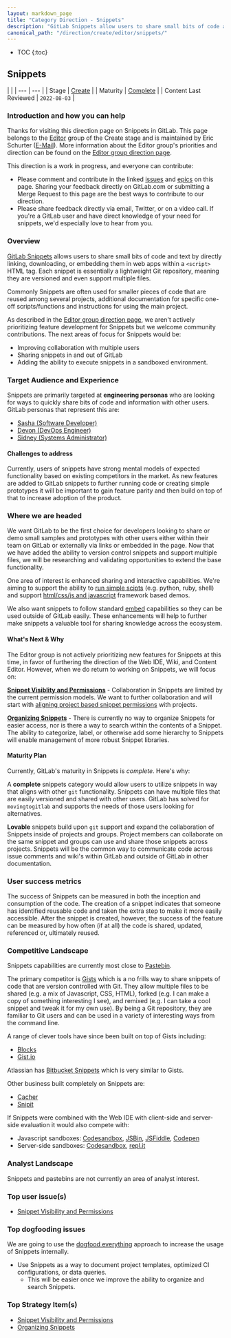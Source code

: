 ```yaml
---
layout: markdown_page
title: "Category Direction - Snippets"
description: "GitLab Snippets allow users to share small bits of code and text by directly linking, downloading, or embedding them in web apps within a `<script>` HTML tag."
canonical_path: "/direction/create/editor/snippets/"
---
```


- TOC
{:toc}

## Snippets

 | |
| --- | --- |
| Stage | [Create](/direction/dev/#create) |
| Maturity | [Complete](/direction/maturity/) |
| Content Last Reviewed | `2022-08-03` |

<!-- A good description of what your category is. If there are
special considerations for your strategy or how you plan to prioritize, the
description is a great place to include it. Please include usecases, personas,
and user journeys into this section. -->

### Introduction and how you can help

Thanks for visiting this direction page on Snippets in GitLab. This page belongs to the [Editor](/handbook/product/categories/#editor-group) group of the Create stage and is maintained by Eric Schurter ([E-Mail](mailto:eschurter@gitlab.com)). More information about the Editor group's priorities and direction can be found on the [Editor group direction page](/direction/create/editor/).

This direction is a work in progress, and everyone can contribute:

 - Please comment and contribute in the linked [issues](https://gitlab.com/groups/gitlab-org/-/issues?scope=all&utf8=%E2%9C%93&state=opened&label_name[]=Category%3ASnippets) and [epics](https://gitlab.com/groups/gitlab-org/-/epics?label_name%5B%5D=Category%3ASnippets) on this page. Sharing your feedback directly on GitLab.com or submitting a Merge Request to this page are the best ways to contribute to our direction.
 - Please share feedback directly via email, Twitter, or on a video call. If you're a GitLab user and have direct knowledge of your need for snippets, we'd especially love to hear from you.

### Overview

[GitLab Snippets](https://docs.gitlab.com/ee/user/snippets.html) allows users to share small bits of code and text by directly linking, downloading, or embedding them in web apps within a `<script>` HTML tag. Each snippet is essentially a lightweight Git repository, meaning they are versioned and even support multiple files.

Commonly Snippets are often used for smaller pieces of code that are reused among several projects, additional documentation for specific one-off scripts/functions and instructions for using the main project.

As described in the [Editor group direction page](/direction/create/editor/), we aren't actively prioritizing feature development for Snippets but we welcome community contributions. The next areas of focus for Snippets would be: 

- Improving collaboration with multiple users
- Sharing snippets in and out of GitLab
- Adding the ability to execute snippets in a sandboxed environment.

### Target Audience and Experience
<!-- An overview of the personas involved in this category. An overview
of the evolving user journeys as the category progresses through minimal,
viable, complete and lovable maturity levels.-->

Snippets are primarily targeted at **engineering personas** who are looking for ways to quickly share bits of code and information with other users. GitLab personas that represent this are:

 - [Sasha (Software Developer)](/handbook/product/personas/#sasha-software-developer)
 - [Devon (DevOps Engineer)](/handbook/product/personas/#devon-devops-engineer)
 - [Sidney (Systems Administrator)](/handbook/product/personas/#sidney-systems-administrator)

#### Challenges to address

Currently, users of snippets have strong mental models of expected functionality based on existing competitors in the market. As new features are added to GitLab snippets to further running code or creating simple prototypes it will be important to gain feature parity and then build on top of that to increase adoption of the product.

### Where we are headed

We want GitLab to be the first choice for developers looking to share or demo small samples and prototypes with other users either within their team on GitLab or externally via links or embedded in the page. Now that we have added the ability to version control snippets and support multiple files, we will be researching and validating opportunities to extend the base functionality.

One area of interest is enhanced sharing and interactive capabilities. We're aiming to support the ability to [run simple scipts](https://gitlab.com/groups/gitlab-org/-/epics/2397) (e.g. python, ruby, shell) and support [html/css/js and javascript](https://gitlab.com/groups/gitlab-org/-/epics/2398) framework based demos.

We also want snippets to follow standard [embed](https://gitlab.com/groups/gitlab-org/-/epics/1496) capabilities so they can be used outside of GitLab easily. These enhancements will help to further make snippets a valuable tool for sharing knowledge across the ecosystem.

#### What's Next & Why

The Editor group is not actively prioritizing new features for Snippets at this time, in favor of furthering the direction of the Web IDE, Wiki, and Content Editor. However, when we do return to working on Snippets, we will focus on: 

**[Snippet Visiblity and Permissions](https://gitlab.com/groups/gitlab-org/-/epics/2521)** - Collaboration in Snippets are limited by the current permission models. We want to further collaboration and will start with [aligning project based snippet permissions](https://gitlab.com/gitlab-org/gitlab/-/issues/16256) with projects. 

**[Organizing Snippets](https://gitlab.com/groups/gitlab-org/-/epics/3204)** - There is currently no way to organize Snippets for easier access, nor is there a way to search within the contents of a Snippet. The ability to categorize, label, or otherwise add some hierarchy to Snippets will enable management of more robust Snippet libraries. 

<!-- #### What is Not Planned Right Now -->

#### Maturity Plan

Currently, GitLab's maturity in Snippets is *complete*. Here's why:

A **complete** snippets category would allow users to utilize snippets in way that aligns with other `git` functionality. Snippets can have multiple files that are easily versioned and shared with other users. GitLab has solved for `movingtogitlab` and supports the needs of those users looking for alternatives.

**Lovable** snippets build upon `git` support and expand the collaboration of Snippets inside of projects and groups. Project members can collaborate on the same snippet and groups can use and share those snippets across projects. Snippets will be the common way to communicate code across issue comments and wiki's within GitLab and outside of GitLab in other documentation.

### User success metrics
<!--
- What specific user behaviors are indicate that users are trying these features, and solving their problems?
- How will users discover these features?
-->

The success of Snippets can be measured in both the inception and consumption of the code. The creation of a snippet indicates that someone has identified reusable code and taken the extra step to make it more easily accessible. After the snippet is created, however, the success of the feature can be measured by how often (if at all) the code is shared, updated, referenced or, ultimately reused. 

<!-- ### Why is this important? -->
<!--
- Why is GitLab building this feature?
- What impact will it have on the broader devops workflow?
- How confident are we? What is the effort?
-->

### Competitive Landscape
<!-- The top two or three competitors, and what the next one or two items we should
work on to displace the competitor at customers, ideally discovered through
[customer meetings](https://about.gitlab.com/handbook/product/product-processes/#customer-meetings). We’re not aiming for feature parity
with competitors, and we’re not just looking at the features competitors talk
about, but we’re talking with customers about what they actually use, and
ultimately what they need.-->

Snippets capabilities are currently most close to [Pastebin](https://pastebin.com).

The primary competitor is [Gists](https://gist.github.com/discover) which is a no frills way to share snippets of code that are version controlled with Git. They allow multiple files to be shared (e.g. a mix of Javascript, CSS, HTML), forked (e.g. I can make a copy of something interesting I see), and remixed (e.g. I can take a cool snippet and tweak it for my own use). By being a Git repository, they are familiar to Git users and can be used in a variety of interesting ways from the command line.

A range of clever tools have since been built on top of Gists including:

- [Blocks](https://bl.ocks.org/)
- [Gist.io](http://gist.io/)

Atlassian has [Bitbucket Snippets](https://confluence.atlassian.com/bitbucket/snippets-719095082.html) which is very similar to Gists.

Other business built completely on Snippets are:

 - [Cacher](https://www.cacher.io/)
 - [Snipit](https://snipit.io/)

If Snippets were combined with the Web IDE with client-side and server-side evaluation it would also compete with:

- Javascript sandboxes: [Codesandbox](https://codesandbox.io), [JSBin](https://jsbin.com), [JSFiddle](https://jsfiddle.net), [Codepen](https://codepen.io)
- Server-side sandboxes: [Codesandbox](https://codesandbox.io), [repl.it](https://repl.it)

### Analyst Landscape
<!-- What analysts and/or thought leaders in the space talking about, what are one or two issues
that will help us stay relevant from their perspective.-->

Snippets and pastebins are not currently an area of analyst interest.

<!-- ### Top Customer Success/Sales issue(s) -->
<!-- These can be sourced from the CS/Sales top issue labels when available, internal
surveys, or from your conversations with them.-->

### Top user issue(s)
<!-- This is probably the top popular issue from the category (i.e. the one with the most
thumbs-up), but you may have a different item coming out of customer calls.-->

- [Snippet Visibility and Permissions](https://gitlab.com/groups/gitlab-org/-/epics/2521)

### Top dogfooding issues
<!-- These are sourced from internal customers wanting to [dogfood](/handbook/values/#dogfooding)
the product.-->

We are going to use the [dogfood everything](/handbook/values/#dogfooding) approach to increase the usage of Snippets internally.

- Use Snippets as a way to document project templates, optimized CI configurations, or data queries.
    - This will be easier once we improve the ability to organize and search Snippets.  

### Top Strategy Item(s)
<!-- What's the most important thing to move your vision forward?-->

- [Snippet Visibility and Permissions](https://gitlab.com/groups/gitlab-org/-/epics/2521)
- [Organizing Snippets](https://gitlab.com/groups/gitlab-org/-/epics/3204)
